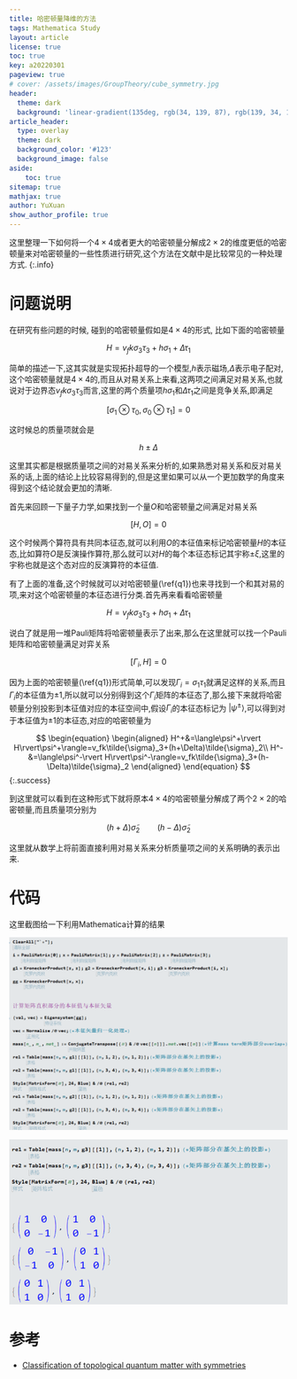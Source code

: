 ```yaml
---
title: 哈密顿量降维的方法
tags: Mathematica Study
layout: article
license: true
toc: true
key: a20220301
pageview: true
# cover: /assets/images/GroupTheory/cube_symmetry.jpg
header:
  theme: dark
  background: 'linear-gradient(135deg, rgb(34, 139, 87), rgb(139, 34, 139))'
article_header:
  type: overlay
  theme: dark
  background_color: '#123'
  background_image: false
aside:
    toc: true
sitemap: true
mathjax: true
author: YuXuan
show_author_profile: true
---
```

这里整理一下如何将一个$4\times 4$或者更大的哈密顿量分解成$2\times 2$的维度更低的哈密顿量来对哈密顿量的一些性质进行研究,这个方法在文献中是比较常见的一种处理方式.
{:.info}
<!--more-->
# 问题说明
在研究有些问题的时候, 碰到的哈密顿量假如是$4\times 4$的形式, 比如下面的哈密顿量

$$
\begin{equation}
H=v_fk\sigma_3\tau_3+h\sigma_1+\Delta\tau_1\label{q1}
\end{equation}
$$

简单的描述一下,这其实就是实现拓扑超导的一个模型,$h$表示磁场,$\Delta$表示电子配对,这个哈密顿量就是$4\times 4$的,而且从对易关系上来看,这两项之间满足对易关系,也就说对于边界态$v_fk\sigma_3\tau_3$而言,这里的两个质量项$h\sigma_1$和$\Delta\tau_1$之间是竞争关系,即满足

$$
[\sigma_1\otimes\tau_0,\sigma_0\otimes \tau_1]=0
$$

这时候总的质量项就会是

$$
h\pm\Delta
$$

这里其实都是根据质量项之间的对易关系来分析的,如果熟悉对易关系和反对易关系的话,上面的结论上比较容易得到的,但是这里如果可以从一个更加数学的角度来得到这个结论就会更加的清晰.

首先来回顾一下量子力学,如果找到一个量$O$和哈密顿量之间满足对易关系

$$
[H,O]=0
$$

这个时候两个算符具有共同本征态,就可以利用$O$的本征值来标记哈密顿量$H$的本征态,比如算符$O$是反演操作算符,那么就可以对$H$的每个本征态标记其宇称$\pm\xi$,这里的宇称也就是这个态对应的反演算符的本征值.

有了上面的准备,这个时候就可以对哈密顿量(\ref{q1})也来寻找到一个和其对易的项,来对这个哈密顿量的本征态进行分类.首先再来看看哈密顿量

$$
\begin{equation}
H=v_fk\sigma_3\tau_3+h\sigma_1+\Delta\tau_1
\end{equation}
$$

说白了就是用一堆Pauli矩阵将哈密顿量表示了出来,那么在这里就可以找一个Pauli矩阵和哈密顿量满足对弈关系

$$
[\Gamma_i,H]=0
$$

因为上面的哈密顿量(\ref{q1})形式简单,可以发现$\Gamma_i=\sigma_1\tau_1$就满足这样的关系,而且$\Gamma_i$的本征值为$\pm 1$,所以就可以分别得到这个$\Gamma_i$矩阵的本征态了,那么接下来就将哈密顿量分别投影到本征值对应的本征空间中,假设$\Gamma_i$的本征态标记为
$\rvert\psi^\pm\rangle$,可以得到对于本征值为$\pm 1$的本征态,对应的哈密顿量为

$$
\begin{equation}
\begin{aligned}
H^+&=\langle\psi^+\rvert H\rvert\psi^+\rangle=v_fk\tilde{\sigma}_3+(h+\Delta)\tilde{\sigma}_2\\
H^-&=\langle\psi^-\rvert H\rvert\psi^-\rangle=v_fk\tilde{\sigma}_3+(h-\Delta)\tilde{\sigma}_2
\end{aligned}
\end{equation}
$$
{:.success}

到这里就可以看到在这种形式下就将原本$4\times 4$的哈密顿量分解成了两个$2\times 2$的哈密顿量,而且质量项分别为

$$
(h+\Delta)\tilde{\sigma}_2\qquad (h-\Delta)\tilde{\sigma}_2
$$

这里就从数学上将前面直接利用对易关系来分析质量项之间的关系明确的表示出来.

# 代码
这里截图给一下利用Mathematica计算的结果

![png](/assets/images/Majorana/f2.png)

![png](/assets/images/Majorana/f1.png)

# 参考
 - [Classification of topological quantum matter with symmetries](https://journals.aps.org/rmp/abstract/10.1103/RevModPhys.88.035005)

